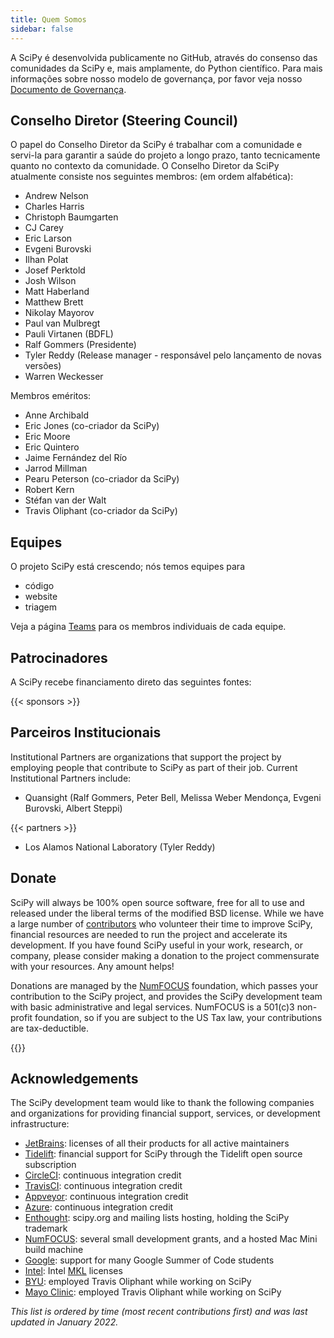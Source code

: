 ```yaml
---
title: Quem Somos
sidebar: false
---
```


A SciPy é desenvolvida publicamente no GitHub, através do consenso das comunidades da SciPy e, mais amplamente, do Python científico. Para mais informações sobre nosso modelo de governança, por favor veja nosso
[Documento de Governança](https://docs.scipy.org/doc/scipy/dev/governance.html).

## Conselho Diretor (Steering Council)

O papel do Conselho Diretor da SciPy é trabalhar com a comunidade e servi-la para garantir a saúde do projeto a longo prazo, tanto tecnicamente quanto no contexto da comunidade. O Conselho Diretor da SciPy atualmente consiste nos seguintes membros: (em ordem alfabética):

- Andrew Nelson
- Charles Harris
- Christoph Baumgarten
- CJ Carey
- Eric Larson
- Evgeni Burovski
- Ilhan Polat
- Josef Perktold
- Josh Wilson
- Matt Haberland
- Matthew Brett
- Nikolay Mayorov
- Paul van Mulbregt
- Pauli Virtanen (BDFL)
- Ralf Gommers (Presidente)
- Tyler Reddy (Release manager - responsável pelo lançamento de novas versões)
- Warren Weckesser

Membros eméritos:

- Anne Archibald
- Eric Jones (co-criador da SciPy)
- Eric Moore
- Eric Quintero
- Jaime Fernández del Río
- Jarrod Millman
- Pearu Peterson (co-criador da SciPy)
- Robert Kern
- Stéfan van der Walt
- Travis Oliphant (co-criador da SciPy)

## Equipes

O projeto SciPy está crescendo; nós temos equipes para

- código
- website
- triagem

Veja a página [Teams](/teams) para os membros individuais de cada equipe.

## Patrocinadores

A SciPy recebe financiamento direto das seguintes fontes:

{{< sponsors >}}

## Parceiros Institucionais

Institutional Partners are organizations that support the project by employing
people that contribute to SciPy as part of their job. Current Institutional
Partners include:

- Quansight (Ralf Gommers, Peter Bell, Melissa Weber Mendonça,
  Evgeni Burovski, Albert Steppi)

{{< partners >}}

- Los Alamos National Laboratory (Tyler Reddy)

## Donate

SciPy will always be 100% open source software, free for all to use and
released under the liberal terms of the modified BSD license. While we
have a large number of
[contributors](https://github.com/scipy/scipy/graphs/contributors)
who volunteer their time to improve SciPy, financial resources are
needed to run the project and accelerate its development. If you have
found SciPy useful in your work, research, or company, please consider
making a donation to the project commensurate with your resources. Any
amount helps!

Donations are managed by the [NumFOCUS](https://numfocus.org)
foundation, which passes your contribution to the SciPy project,
and provides the SciPy development team with basic administrative and
legal services. NumFOCUS is a 501(c)3 non-profit
foundation, so if you are subject to the US Tax law, your contributions
are tax-deductible.

{{<opencollective>}}

## Acknowledgements

The SciPy development team would like to thank the following companies
and organizations for providing financial support, services, or
development infrastructure:

- [JetBrains](https://jb.gg/OpenSourceSupport): licenses of all their
  products for all active maintainers
- [Tidelift](https://tidelift.com/subscription/pkg/pypi-scipy?utm_source=pypi-scipy\&utm_medium=referral\&utm_campaign=readme):
  financial support for SciPy through the Tidelift open source
  subscription
- [CircleCI](https://circleci.com): continuous integration credit
- [TravisCI](https://travis-ci.com): continuous integration credit
- [Appveyor](https://ci.appveyor.com): continuous integration credit
- [Azure](https://dev.azure.com): continuous integration credit
- [Enthought](https://www.enthought.com): scipy.org and mailing lists
  hosting, holding the SciPy trademark
- [NumFOCUS](https://numfocus.org): several small development grants,
  and a hosted Mac Mini build machine
- [Google](https://google.com): support for many Google Summer of Code
  students
- [Intel](https://www.intel.com): Intel
  [MKL](https://software.intel.com/en-us/intel-mkl/) licenses
- [BYU](https://www.byu.edu): employed Travis Oliphant while working
  on SciPy
- [Mayo Clinic](https://www.mayoclinic.org): employed Travis Oliphant
  while working on SciPy

_This list is ordered by time (most recent contributions first) and was
last updated in January 2022._
